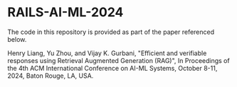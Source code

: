 # RAILS-AI-ML-2024
The code in this repository is provided as part of the paper referenced below.

Henry Liang, Yu Zhou, and Vijay K. Gurbani, "Efficient and verifiable responses using Retrieval Augmented Generation (RAG)", In Proceedings of the 4th ACM International Conference on AI-ML Systems, October 8-11, 2024, Baton Rouge, LA, USA.
